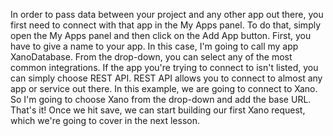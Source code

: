 In order to pass data between your project and any other app out there, you first need to connect with that app in the My Apps panel. To do that, simply open the My Apps panel and then click on the Add App button. First, you have to give a name to your app. In this case, I'm going to call my app XanoDatabase. From the drop-down, you can select any of the most common integrations. If the app you're trying to connect to isn't listed, you can simply choose REST API. REST API allows you to connect to almost any app or service out there. In this example, we are going to connect to Xano. So I'm going to choose Xano from the drop-down and add the base URL. That's it! Once we hit save, we can start building our first Xano request, which we're going to cover in the next lesson.